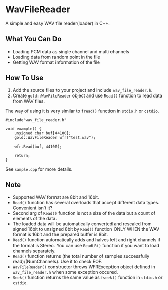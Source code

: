 # WavFileReader
A simple and easy WAV file reader(loader) in C++.

## What You Can Do
* Loading PCM data as single channel and multi channels 
* Loading data from random point in the file 
* Getting WAV format information of the file 

## How To Use
1. Add the source files to your project and include `wav_file_reader.h`.  
1. Create `gold::WavFileReader` object and use `Read()` function to read data from WAV files.  

The way of using it is very similar to  `fread()` function in `stdio.h` or `cstdio`.  
```
#include"wav_file_reader.h"

void example() {
	unsigned char buf[44100];
	gold::WavFileReader wfr("test.wav");
	
	wfr.Read(buf, 44100);

	return;
}
```
See `sample.cpp` for more details.

## Note
* Supported WAV format are 8bit and 16bit.
* `Read()` function has several overloads that accept different data types. Convenient isn't it?
* Second arg of `Read()` function is not a size of the data but a count of elements of the data.
* The loaded data will be automatically converted and rescaled from signed 16bit to unsigned 8bit by `Read()` function ONLY WHEN the WAV format is 16bit and the prepared buffer is 8bit.
* `Read()` function automatically adds and halves left and right channels if the format is Stereo. You can use `ReadLR()` function if you want to load channels separately.
* `Read()` function returns (the total number of samples successfully read)/(NumChannels). Use it to check EOF.
* `WavFileReader()` constructor throws WFRException object defined in `wav_file_reader.h` when some exception occured.
* `Seek()` function returns the same value as `fseek()` function in `stdio.h` or `cstdio`.
